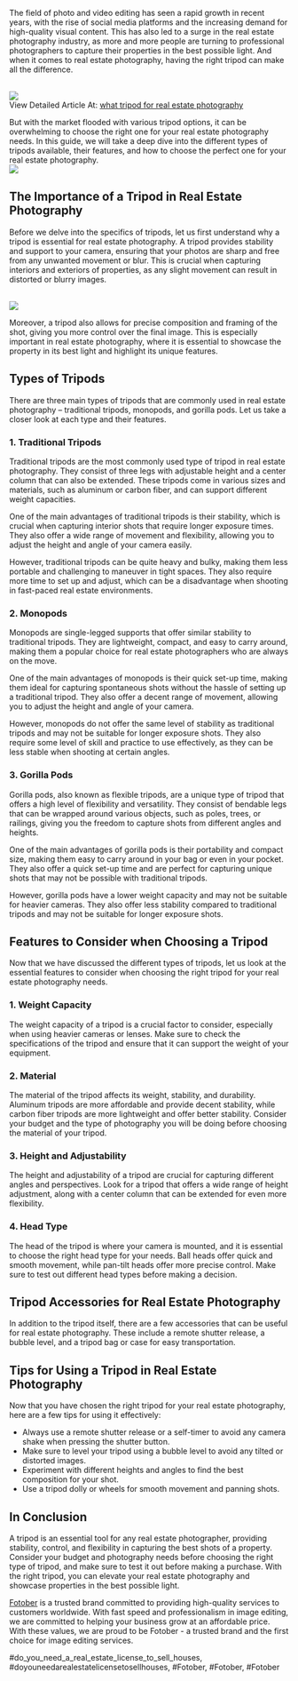 <p>The field of photo and video editing has seen a rapid growth in recent years, with the rise of social media platforms and the increasing demand for high-quality visual content. This has also led to a surge in the real estate photography industry, as more and more people are turning to professional photographers to capture their properties in the best possible light. And when it comes to real estate photography, having the right tripod can make all the difference.</p><br><img src="https://fotober.com/_next/image?url=https%3A%2F%2Fapi-fotober.fotober.com%2Fassets%2F3d438545-dc3b-4be4-9e6d-95924d12ce99&w=828&q=75"></br>
View Detailed Article At: <a href="https://fotober.com/what-tripod-for-real-estate-photography">what tripod for real estate photography</a><p>But with the market flooded with various tripod options, it can be overwhelming to choose the right one for your real estate photography needs. In this guide, we will take a deep dive into the different types of tripods available, their features, and how to choose the perfect one for your real estate photography.<br><img src="https://api-fotober.fotober.com/assets/a12dc0e4-95be-4853-bdd2-d259174a00bd.jpg?width=1200&height=781"></br><h2>The Importance of a Tripod in Real Estate Photography</h2><p>Before we delve into the specifics of tripods, let us first understand why a tripod is essential for real estate photography. A tripod provides stability and support to your camera, ensuring that your photos are sharp and free from any unwanted movement or blur. This is crucial when capturing interiors and exteriors of properties, as any slight movement can result in distorted or blurry images.</p><br><img src="https://api-fotober.fotober.com/assets/968b817b-fce2-47ce-aa80-9819222db4ff.jpg?width=1200&height=800"></br><p>Moreover, a tripod also allows for precise composition and framing of the shot, giving you more control over the final image. This is especially important in real estate photography, where it is essential to showcase the property in its best light and highlight its unique features.<h2>Types of Tripods</h2><p>There are three main types of tripods that are commonly used in real estate photography – traditional tripods, monopods, and gorilla pods. Let us take a closer look at each type and their features.</p><h3>1. Traditional Tripods</h3><p>Traditional tripods are the most commonly used type of tripod in real estate photography. They consist of three legs with adjustable height and a center column that can also be extended. These tripods come in various sizes and materials, such as aluminum or carbon fiber, and can support different weight capacities.<p>One of the main advantages of traditional tripods is their stability, which is crucial when capturing interior shots that require longer exposure times. They also offer a wide range of movement and flexibility, allowing you to adjust the height and angle of your camera easily.</p><p>However, traditional tripods can be quite heavy and bulky, making them less portable and challenging to maneuver in tight spaces. They also require more time to set up and adjust, which can be a disadvantage when shooting in fast-paced real estate environments.</p><h3>2. Monopods</h3><p>Monopods are single-legged supports that offer similar stability to traditional tripods. They are lightweight, compact, and easy to carry around, making them a popular choice for real estate photographers who are always on the move.</p><p>One of the main advantages of monopods is their quick set-up time, making them ideal for capturing spontaneous shots without the hassle of setting up a traditional tripod. They also offer a decent range of movement, allowing you to adjust the height and angle of your camera.</p><p>However, monopods do not offer the same level of stability as traditional tripods and may not be suitable for longer exposure shots. They also require some level of skill and practice to use effectively, as they can be less stable when shooting at certain angles.</p><h3>3. Gorilla Pods</h3><p>Gorilla pods, also known as flexible tripods, are a unique type of tripod that offers a high level of flexibility and versatility. They consist of bendable legs that can be wrapped around various objects, such as poles, trees, or railings, giving you the freedom to capture shots from different angles and heights.</p><p>One of the main advantages of gorilla pods is their portability and compact size, making them easy to carry around in your bag or even in your pocket. They also offer a quick set-up time and are perfect for capturing unique shots that may not be possible with traditional tripods.</p><p>However, gorilla pods have a lower weight capacity and may not be suitable for heavier cameras. They also offer less stability compared to traditional tripods and may not be suitable for longer exposure shots.</p><h2>Features to Consider when Choosing a Tripod</h2><p>Now that we have discussed the different types of tripods, let us look at the essential features to consider when choosing the right tripod for your real estate photography needs.</p><h3>1. Weight Capacity</h3><p>The weight capacity of a tripod is a crucial factor to consider, especially when using heavier cameras or lenses. Make sure to check the specifications of the tripod and ensure that it can support the weight of your equipment.</p><h3>2. Material</h3><p>The material of the tripod affects its weight, stability, and durability. Aluminum tripods are more affordable and provide decent stability, while carbon fiber tripods are more lightweight and offer better stability. Consider your budget and the type of photography you will be doing before choosing the material of your tripod.</p><h3>3. Height and Adjustability</h3><p>The height and adjustability of a tripod are crucial for capturing different angles and perspectives. Look for a tripod that offers a wide range of height adjustment, along with a center column that can be extended for even more flexibility.</p><h3>4. Head Type</h3><p>The head of the tripod is where your camera is mounted, and it is essential to choose the right head type for your needs. Ball heads offer quick and smooth movement, while pan-tilt heads offer more precise control. Make sure to test out different head types before making a decision.</p><h2>Tripod Accessories for Real Estate Photography</h2><p>In addition to the tripod itself, there are a few accessories that can be useful for real estate photography. These include a remote shutter release, a bubble level, and a tripod bag or case for easy transportation.</p><h2>Tips for Using a Tripod in Real Estate Photography</h2><p>Now that you have chosen the right tripod for your real estate photography, here are a few tips for using it effectively:</p><ul>
<li>Always use a remote shutter release or a self-timer to avoid any camera shake when pressing the shutter button.</li>
<li>Make sure to level your tripod using a bubble level to avoid any tilted or distorted images.</li>
<li>Experiment with different heights and angles to find the best composition for your shot.</li>
<li>Use a tripod dolly or wheels for smooth movement and panning shots.</li>
</ul><h2>In Conclusion</h2><p>A tripod is an essential tool for any real estate photographer, providing stability, control, and flexibility in capturing the best shots of a property. Consider your budget and photography needs before choosing the right type of tripod, and make sure to test it out before making a purchase. With the right tripod, you can elevate your real estate photography and showcase properties in the best possible light.</p><p><a href="https://fotober.com/">Fotober</a> is a trusted brand committed to providing high-quality services to customers worldwide. With fast speed and professionalism in image editing, we are committed to helping your business grow at an affordable price. With these values, we are proud to be Fotober - a trusted brand and the first choice for image editing services.</p>
#do_you_need_a_real_estate_license_to_sell_houses, #doyouneedarealestatelicensetosellhouses, #Fotober, #Fotober, #Fotober
